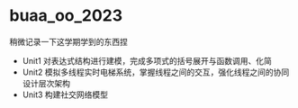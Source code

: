 # buaa_oo_2023
稍微记录一下这学期学到的东西捏
- Unit1 对表达式结构进行建模，完成多项式的括号展开与函数调用、化简
- Unit2 模拟多线程实时电梯系统，掌握线程之间的交互，强化线程之间的协同设计层次架构
- Unit3 构建社交网络模型

